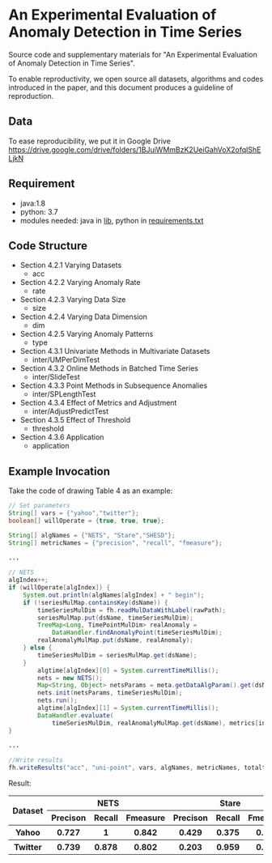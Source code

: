 # An Experimental Evaluation of Anomaly Detection in Time Series

Source code and supplementary materials for "An Experimental Evaluation of Anomaly Detection in Time Series".

To enable reproductivity, we open source all datasets, algorithms and codes introduced in the paper, and this document produces a guideline of reproduction. 

## Data

To ease reproducibility, we put it in Google Drive  https://drive.google.com/drive/folders/1BJuiWMmBzK2UeiGahVoX2ofqlShELjkN

## Requirement

- java:1.8
- python: 3.7
- modules needed: java in [lib](https://github.com/zaqthss/experiment-tsad/tree/main/java/lib), python in [requirements.txt](https://github.com/zaqthss/experiment-tsad/blob/main/py/requirements.txt)

## Code Structure

* Section 4.2.1 Varying Datasets
  * acc
* Section 4.2.2 Varying Anomaly Rate
  * rate
* Section 4.2.3 Varying Data Size
  * size
* Section 4.2.4 Varying Data Dimension
  * dim
* Section 4.2.5 Varying Anomaly Patterns
  * type
* Section 4.3.1 Univariate Methods in Multivariate Datasets
  * inter/UMPerDimTest
* Section 4.3.2 Online Methods in Batched Time Series
  * inter/SlideTest
* Section 4.3.3 Point Methods in Subsequence Anomalies
  * inter/SPLengthTest
* Section 4.3.4  Effect of Metrics and Adjustment
  * inter/AdjustPredictTest
* Section 4.3.5  Effect of Threshold
  * threshold
* Section 4.3.6  Application
  * application

## Example Invocation

Take the code of drawing Table 4 as an example:

```java
// Set parameters
String[] vars = {"yahoo","twitter"};
boolean[] willOperate = {true, true, true};

String[] algNames = {"NETS", "Stare","SHESD"};
String[] metricNames = {"precision", "recall", "fmeasure"};

...
    
// NETS
algIndex++;
if (willOperate[algIndex]) {
    System.out.println(algNames[algIndex] + " begin");
    if (!seriesMulMap.containsKey(dsName)) {
        timeSeriesMulDim = fh.readMulDataWithLabel(rawPath);
        seriesMulMap.put(dsName, timeSeriesMulDim);
        TreeMap<Long, TimePointMulDim> realAnomaly =
            DataHandler.findAnomalyPoint(timeSeriesMulDim);
        realAnomalyMulMap.put(dsName, realAnomaly);
    } else {
        timeSeriesMulDim = seriesMulMap.get(dsName);
    }
        algtime[algIndex][0] = System.currentTimeMillis();
        nets = new NETS();
        Map<String, Object> netsParams = meta.getDataAlgParam().get(dsName).get(algNames[algIndex]);
        nets.init(netsParams, timeSeriesMulDim);
        nets.run();
        algtime[algIndex][1] = System.currentTimeMillis();
        DataHandler.evaluate(
            timeSeriesMulDim, realAnomalyMulMap.get(dsName), metrics[index][algIndex]);
}

...
   
//Write results
fh.writeResults("acc", "uni-point", vars, algNames, metricNames, totaltime, metrics, 1);
```

Result:

<table>     <tr>         <th rowspan="2">Dataset</th><th colspan="3">NETS</th><th colspan="3">Stare</th><th colspan="3">SHSED</th>      </tr> 
    <tr>        <th>Precison</th><th>Recall</th><th>Fmeasure</th>    <th>Precison</th><th>Recall</th><th>Fmeasure</th> <th>Precison</th><th>Recall</th><th>Fmeasure</th>  </tr> 
    <tr>    <th> Yahoo</th>    <th>0.727</th><th>1</th><th>0.842</th>    <th>0.429</th><th>0.375</th><th>0.400</th> <th>`1</th><th>0.625</th><th>0.769</th>  </tr> 
    <tr>    <th> Twitter</th>    <th>0.739</th><th>0.878</th><th>0.802</th>    <th>0.203</th><th>0.959</th><th>0.335</th> <th>`0.260</th><th>0.176</th><th>0.210</th>  </tr> 
</table>



